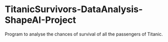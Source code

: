 # TitanicSurvivors-DataAnalysis-ShapeAI-Project
Program to analyse the chances of survival of all the passengers of Titanic.
